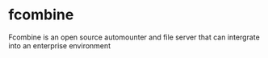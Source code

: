 fcombine
========

Fcombine is an open source automounter and file server that can intergrate into an enterprise environment